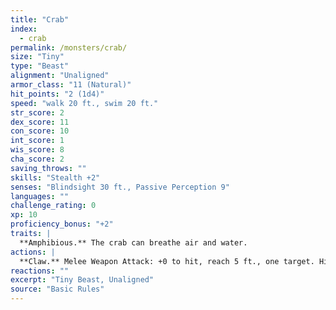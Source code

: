 ```yaml
---
title: "Crab"
index:
  - crab
permalink: /monsters/crab/
size: "Tiny"
type: "Beast"
alignment: "Unaligned"
armor_class: "11 (Natural)"
hit_points: "2 (1d4)"
speed: "walk 20 ft., swim 20 ft."
str_score: 2
dex_score: 11
con_score: 10
int_score: 1
wis_score: 8
cha_score: 2
saving_throws: ""
skills: "Stealth +2"
senses: "Blindsight 30 ft., Passive Perception 9"
languages: ""
challenge_rating: 0
xp: 10
proficiency_bonus: "+2"
traits: |
  **Amphibious.** The crab can breathe air and water.
actions: |
  **Claw.** Melee Weapon Attack: +0 to hit, reach 5 ft., one target. Hit: 1 bludgeoning damage.
reactions: ""
excerpt: "Tiny Beast, Unaligned"
source: "Basic Rules"
---
```

